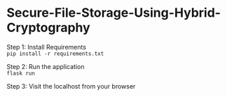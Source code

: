 # Secure-File-Storage-Using-Hybrid-Cryptography

Step 1: Install Requirements</br>
`pip install -r requirements.txt`</br>

Step 2: Run the application</br>
`flask run`</br>

Step 3: Visit the localhost from your browser</br>
